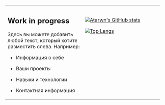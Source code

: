 <table>
  <tr>
    <td valign="top" width="50%">

## Work in progress

Здесь вы можете добавить любой текст, который хотите разместить слева. Например:

- Информация о себе
- Ваши проекты
- Навыки и технологии
- Контактная информация

    </td>
    <td valign="top" width="50%">

    <br/>

    [![Atarwn's GitHub stats](https://github-readme-stats.vercel.app/api?username=atarwn&theme=transparent)](https://github.com/anuraghazra/github-readme-stats)
    
    [![Top Langs](https://github-readme-stats.vercel.app/api/top-langs/?username=atarwn&theme=transparent&layout=compact)](https://github.com/anuraghazra/github-readme-stats)

    </td>
  </tr>
</table>
